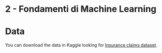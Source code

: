 # 2 - Fondamenti di Machine Learning


# Data
You can download the data in Kaggle looking for
[Insurance claims dataset](https://www.kaggle.com/buntyshah/insurance-fraud-claims-detection/data?select=insurance_claims.csv).
